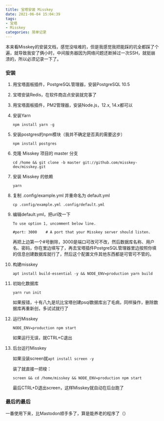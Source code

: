 ```yaml
---
title: 宝塔安装 Misskey
date: 2021-06-04 15:04:39
tags:
- 宝塔
- Misskey
categories: 简单记录
---
```


本来看Misskey的安装文档，感觉没啥难的，但是我感觉我把能踩的坑全都踩了个遍，就导致我安了俩小时，中间服务器因为网络问题还断掉过一次SSH，就挺崩溃的，所以必须记录一下了。
<!--more-->

### 安装 ###

1. 用宝塔面板插件，PostgreSQL管理器，安装PostgreSQL 10.5

2. 宝塔安装Redis，在软件商店点安装就完事了

3. 用宝塔面板插件，PM2管理器，安装Node.js，12.x, 14.x都可以

4. 安装Yarn

   `npm install yarn -g`

5. 安装postgres的npm模块（我并不确定是否真的需要这步）

   `npm install postgres`

6. 克隆 Misskey 项目的 master 分支

   `cd /home && git clone -b master git://github.com/misskey-dev/misskey.git`

7. 安装 Misskey 的依赖

   `yarn`

8. 复制 .config/example.yml 并重命名为 default.yml

   `cp .config/example.yml .config/default.yml`

9. 编辑default.yml，把url改一下

   ```
   To use option 1, uncomment below line.
   
   #port: 3000    # A port that your Misskey server should listen.
   ```

   再把上边第一个#号删除，3000是端口可改可不改，然后数据库名称、用户名、密码，你在里边填写了，再去宝塔插件PostgreSQL管理器里边按照你填的信息创建数据库就行了，然后这个配置文件其他东西都是可管可不管的。

10. 构建misskey

    ```
    apt install build-essential -y && NODE_ENV=production yarn build
    ```

11. 初始化数据库

    `yarn run init`

    如果报错，十有八九是坑比宝塔创建psql数据库出了毛病，同样操作，删除数据库再重新创，多试试就行了

12. 运行Misskey

    `NODE_ENV=production npm start`

    如果运行无误，就CTRL+C退出

13. 后台运行Misskey

    如果没装screen就`apt install screen -y`

    装了就直接一把梭：

    `screen && cd /home/misskey && NODE_ENV=production npm start`

    最后CTRL+D退出screen，这样Misskey就自动在后台跑了

### 最后的最后 ###

一番使用下来，比Mastodon顺手多了，算是能养老的程序了（）

